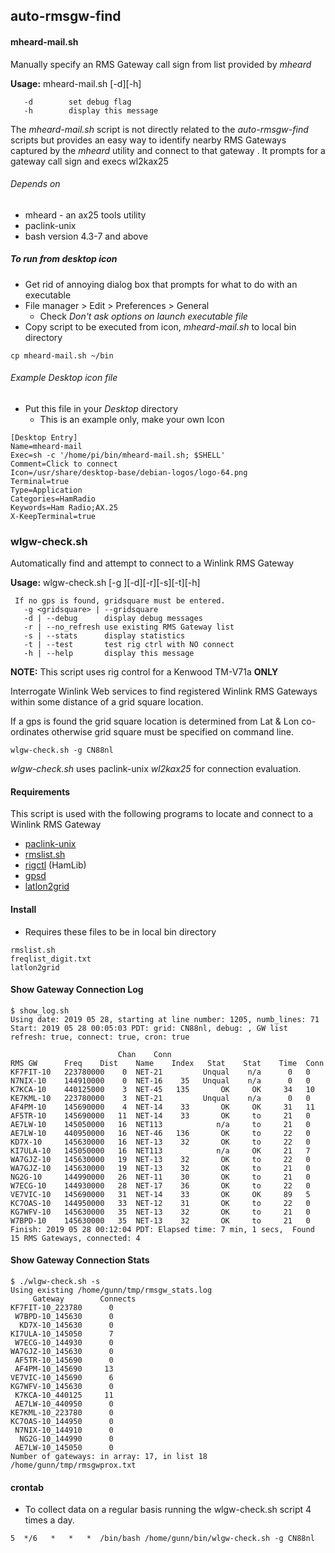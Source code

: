 ## auto-rmsgw-find

#### mheard-mail.sh

Manually specify an RMS Gateway call sign from list provided by
_mheard_

**Usage:** mheard-mail.sh [-d][-h]
```
   -d        set debug flag
   -h        display this message
```

The _mheard-mail.sh_ script is not directly related to the
_auto-rmsgw-find_ scripts but provides an easy way to identify
nearby RMS Gateways captured by the _mheard_ utility and connect to
that gateway . It prompts for a gateway call sign and execs wl2kax25

###### Depends on
* mheard - an ax25 tools utility
* paclink-unix
* bash version 4.3-7 and above

##### To run from desktop icon

* Get rid of annoying dialog box that prompts for what to do with an
executable
* File manager > Edit > Preferences > General
  * Check _Don't ask options on launch executable file_
* Copy script to be executed from icon, _mheard-mail.sh_ to local bin
directory
```
cp mheard-mail.sh ~/bin
```

###### Example Desktop icon file

* Put this file in your _Desktop_ directory
  * This is an example only, make your own Icon

```
[Desktop Entry]
Name=mheard-mail
Exec=sh -c '/home/pi/bin/mheard-mail.sh; $SHELL'
Comment=Click to connect
Icon=/usr/share/desktop-base/debian-logos/logo-64.png
Terminal=true
Type=Application
Categories=HamRadio
Keywords=Ham Radio;AX.25
X-KeepTerminal=true
```


### wlgw-check.sh

Automatically find and attempt to connect to a Winlink RMS Gateway

**Usage:** wlgw-check.sh [-g <gridsquare>][-d][-r][-s][-t][-h]
```
 If no gps is found, gridsquare must be entered.
   -g <gridsquare> | --gridsquare
   -d | --debug      display debug messages
   -r | --no_refresh use existing RMS Gateway list
   -s | --stats      display statistics
   -t | --test       test rig ctrl with NO connect
   -h | --help       display this message
```

**NOTE:** This script uses rig control for a Kenwood TM-V71a **ONLY**

Interrogate Winlink Web services to find registered Winlink RMS Gateways within some distance of a grid square location.

If a gps is found the grid square location is determined from Lat &
Lon co-ordinates otherwise grid square must be specified on command
line.

```
wlgw-check.sh -g CN88nl
```
_wlgw-check.sh_ uses paclink-unix _wl2kax25_ for connection evaluation.


#### Requirements

This script is used with the following programs to locate and connect to a Winlink RMS Gateway

* [paclink-unix](https://github.com/nwdigitalradio/paclink-unix)
* [rmslist.sh](https://github.com/nwdigitalradio/n7nix/blob/master/bin/rmslist.sh)
* [rigctl](https://www.mankier.com/1/rigctl) (HamLib)
* [gpsd](http://www.catb.org/gpsd/)
* [latlon2grid](https://github.com/n7nix/auto-rmsgw-find/tree/master/gridsq)

#### Install
* Requires these files to be in local bin directory
```
rmslist.sh
freqlist_digit.txt
latlon2grid
```
#### Show Gateway Connection Log

```
$ show_log.sh
Using date: 2019 05 28, starting at line number: 1205, numb_lines: 71
Start: 2019 05 28 00:05:03 PDT: grid: CN88nl, debug: , GW list refresh: true, connect: true, cron: true

						Chan	Conn
RMS GW	    Freq	Dist	Name	Index	Stat	Stat	Time  Conn
KF7FIT-10   223780000	 0	NET-21	       Unqual	 n/a	  0   0
N7NIX-10    144910000	 0	NET-16	  35   Unqual	 n/a	  0   0
K7KCA-10    440125000	 3	NET-45	 135       OK	  OK	 34   10
KE7KML-10   223780000	 3	NET-21	       Unqual	 n/a	  0   0
AF4PM-10    145690000	 4	NET-14	  33       OK	  OK	 31   11
AF5TR-10    145690000	11	NET-14	  33       OK	  to	 21   0
AE7LW-10    145050000	16	NET113	          n/a	  to	 21   0
AE7LW-10    440950000	16	NET-46	 136       OK	  to	 22   0
KD7X-10     145630000	16	NET-13	  32       OK	  to	 22   0
KI7ULA-10   145050000	16	NET113	          n/a	  OK	 21   7
WA7GJZ-10   145630000	19	NET-13	  32       OK	  to	 22   0
WA7GJZ-10   145630000	19	NET-13	  32       OK	  to	 21   0
NG2G-10     144990000	26	NET-11	  30       OK	  to	 21   0
W7ECG-10    144930000	28	NET-17	  36       OK	  to	 22   0
VE7VIC-10   145690000	31	NET-14	  33       OK	  OK	 89   5
KC7OAS-10   144950000	33	NET-12	  31       OK	  to	 22   0
KG7WFV-10   145630000	35	NET-13	  32       OK	  to	 21   0
W7BPD-10    145630000	35	NET-13	  32       OK	  to	 21   0
Finish: 2019 05 28 00:12:04 PDT: Elapsed time: 7 min, 1 secs,  Found 15 RMS Gateways, connected: 4
```

#### Show Gateway Connection Stats

```
$ ./wlgw-check.sh -s
Using existing /home/gunn/tmp/rmsgw_stats.log
     Gateway		Connects
KF7FIT-10_223780	  0
 W7BPD-10_145630	  0
  KD7X-10_145630	  0
KI7ULA-10_145050	  7
 W7ECG-10_144930	  0
WA7GJZ-10_145630	  0
 AF5TR-10_145690	  0
 AF4PM-10_145690	 13
VE7VIC-10_145690	  6
KG7WFV-10_145630	  0
 K7KCA-10_440125	 11
 AE7LW-10_440950	  0
KE7KML-10_223780	  0
KC7OAS-10_144950	  0
 N7NIX-10_144910	  0
  NG2G-10_144990	  0
 AE7LW-10_145050	  0
Number of gateways: in array: 17, in list 18 /home/gunn/tmp/rmsgwprox.txt
```

#### crontab

* To collect data on a regular basis running the wlgw-check.sh script 4 times a day.

```
5  */6   *   *   *  /bin/bash /home/gunn/bin/wlgw-check.sh -g CN88nl
```
